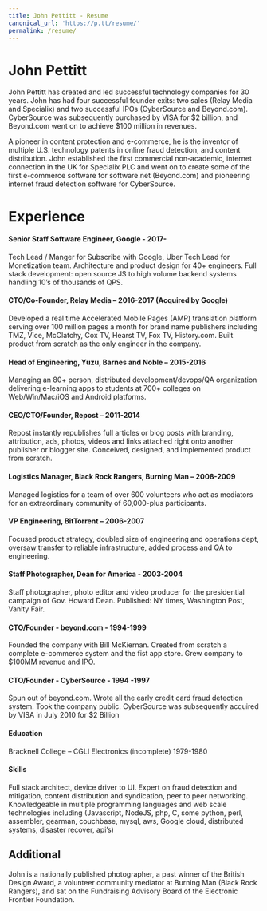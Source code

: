 ```yaml
---
title: John Pettitt - Resume
canonical_url: 'https://p.tt/resume/'
permalink: /resume/
---
```


# John Pettitt

John Pettitt has created and led successful technology companies for 30 years. John has had four successful founder exits: 
two sales (Relay Media and Specialix) and two successful IPOs (CyberSource and Beyond.com). CyberSource was subsequently 
purchased by VISA for $2 billion, and Beyond.com went on to achieve $100 million in revenues.

A pioneer in content protection and e-commerce, he is the inventor of multiple U.S. technology patents in online fraud detection, 
and content distribution. John established the first commercial non-academic, internet connection in the UK for Specialix PLC
and went on to create some of the first e-commerce software for software.net (Beyond.com) and pioneering internet fraud detection 
software for CyberSource.


# Experience	

#### Senior Staff Software Engineer, Google - 2017-

Tech Lead / Manger for Subscribe with Google, Uber Tech Lead for Monetization team. 
Architecture and product design for 40+ engineers. Full stack development: open source 
JS to high volume backend systems handling 10’s of thousands of QPS.  

#### CTO/Co-Founder, Relay Media – 2016-2017 (Acquired by Google)

Developed a real time Accelerated Mobile Pages (AMP) translation platform serving over 100 million 
pages a month for brand name publishers including TMZ, Vice, McClatchy, Cox TV, Hearst TV, Fox TV, 
History.com. Built product from scratch as the only engineer in the company.

#### Head of Engineering, Yuzu, Barnes and Noble – 2015-2016

Managing an 80+ person, distributed development/devops/QA organization delivering e-learning apps to 
students at 700+ colleges on Web/Win/Mac/iOS and Android platforms.


#### CEO/CTO/Founder, Repost – 2011-2014

Repost instantly republishes full articles or blog posts with branding, attribution, ads, photos, 
videos and links attached right onto another publisher or blogger site.  Conceived, designed, 
and implemented product from scratch.

#### Logistics Manager, Black Rock Rangers, Burning Man – 2008-2009

Managed logistics for a team of over 600 volunteers who act as mediators for an extraordinary community of 60,000-plus participants.  

#### VP Engineering, BitTorrent – 2006-2007

Focused product strategy, doubled size of engineering and operations dept, oversaw transfer to reliable infrastructure, added process and QA to engineering.

#### Staff Photographer, Dean for America - 2003-2004

Staff photographer, photo editor and video producer for the presidential campaign of Gov. Howard Dean.  Published: NY times, Washington Post, Vanity Fair.

#### CTO/Founder - beyond.com - 1994-1999

Founded the company with Bill McKiernan.  Created from scratch a complete e-commerce system and the fist app store. Grew company to $100MM revenue and IPO.

#### CTO/Founder - CyberSource - 1994 -1997

Spun out of beyond.com. Wrote all the early credit card fraud detection system. Took the company public. CyberSource was subsequently acquired by VISA in July 2010 for $2 Billion


#### Education	

Bracknell College – CGLI Electronics (incomplete) 1979-1980


#### Skills

Full stack architect, device driver to UI.  Expert on fraud detection and mitigation, content distribution and syndication, 
peer to peer networking. Knowledgeable in multiple programming languages and web scale technologies including (Javascript, 
NodeJS, php, C, some python, perl, assembler, gearman, couchbase, mysql, aws, Google cloud, distributed systems, disaster recover, api’s)

## Additional
John is a nationally published photographer, a past winner of the British Design Award, a volunteer community mediator 
at Burning Man (Black Rock Rangers), and sat on the Fundraising Advisory Board of the Electronic Frontier Foundation.
